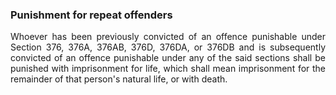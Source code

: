### Punishment for repeat offenders
<div style="text-align: justify">

Whoever has been previously convicted of an offence punishable under Section 376, 376A, 376AB, 376D, 376DA, or 376DB and is subsequently convicted of an offence punishable under any of the said sections shall be punished with imprisonment for life, which shall mean imprisonment for the remainder of that person's natural life, or with death.

</div>
